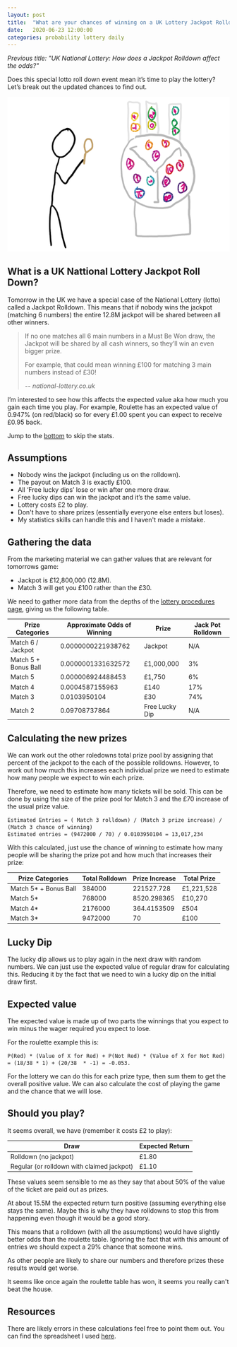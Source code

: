 ```yaml
---
layout: post
title:  "What are your chances of winning on a UK Lottery Jackpot Rolldown?"
date:   2020-06-23 12:00:00
categories: probability lottery daily
---
```


_Previous title: "UK National Lottery: How does a Jackpot Rolldown affect the odds?"_

Does this special lotto roll down event mean it’s time to play the lottery? Let’s break out the updated chances to find out.

![](/assets/images/daily/2020-06-23-lottery.png)

## What is a UK Nattional Lottery Jackpot Roll Down?

Tomorrow in the UK we have a special case of the National Lottery (lotto) called a Jackpot Rolldown. This means that if nobody wins the jackpot (matching 6 numbers) the entire 12.8M jackpot will be shared between all other winners. 

> If no one matches all 6 main numbers in a Must Be Won draw, the Jackpot will be shared by all cash winners, so they’ll win an even bigger prize.
> 
> For example, that could mean winning £100 for matching 3 main numbers instead of £30!
>
> <cite>-- national-lottery.co.uk</cite>

I’m interested to see how this affects the expected value aka how much you gain each time you play. For example, Roulette has an expected value of 0.947% (on red/black) so for every £1.00 spent you can expect to receive £0.95 back.

Jump to the [bottom](#should-you-play) to skip the stats.

## Assumptions

* Nobody wins the jackpot (including us on the rolldown).
* The payout on Match 3 is exactly £100.
* All ‘Free lucky dips’ lose or win after one more draw.
* Free lucky dips can win the jackpot and it’s the same value.
* Lottery costs £2 to play.
* Don't have to share prizes (essentially everyone else enters but loses).
* My statistics skills can handle this and I haven't made a mistake.

## Gathering the data

From the marketing material we can gather values that are relevant for tomorrows game:

* Jackpot is £12,800,000 (12.8M).
* Match 3 will get you £100 rather than the £30.

We need to gather more data from the depths of the [lottery procedures page][lotteryrules], giving us the following table.


| Prize Categories      | Approximate Odds of Winning | Prize          | Jack Pot Rolldown |
|-----------------------|-----------------------------|----------------|-------------------|
| Match 6 / Jackpot    | 0.0000000221938762          | Jackpot        | N/A               |
| Match 5 + Bonus Ball | 0.0000001331632572          | £1,000,000     | 3%                |
| Match 5              | 0.000006924488453           | £1,750         | 6%                |
| Match 4              | 0.0004587155963             | £140           | 17%               |
| Match 3              | 0.0103950104                | £30            | 74%               |
| Match 2              | 0.09708737864               | Free Lucky Dip | N/A               |

## Calculating the new prizes

We can work out the other roledowns total prize pool by assigning that percent of the jackpot to the each of the possible rolldowns. However, to work out how much this increases each individual prize we need to estimate how many people we expect to win each prize.

Therefore, we need to estimate how many tickets will be sold. This can be done by using the size of the prize pool for Match 3 and the £70 increase of the usual prize value.

```
Estimated Entries = ( Match 3 rolldown) / (Match 3 prize increase) / (Match 3 chance of winning)
Estimated entries = (9472000 / 70) / 0.0103950104 = 13,017,234
```

With this calculated, just use the chance of winning to estimate how many people will be sharing the prize pot and how much that increases their prize:

| Prize Categories      | Total Rolldown | Prize Increase | Total Prize |
|-----------------------|----------------|----------------|-------------|
| Match 5* + Bonus Ball | 384000         | 221527.728     | £1,221,528  |
| Match 5*              | 768000         | 8520.298365    | £10,270     |
| Match 4*              | 2176000        | 364.4153509    | £504        |
| Match 3*              | 9472000        | 70             | £100        |

## Lucky Dip

The lucky dip allows us to play again in the next draw with random numbers. We can just use the expected value of regular draw for calculating this. Reducing it by the fact that we need to win a lucky dip on the initial draw first.

## Expected value

The expected value is made up of two parts the winnings that you expect to win minus the wager required you expect to lose.

For the roulette example this is:
```
P(Red) * (Value of X for Red) + P(Not Red) * (Value of X for Not Red) = (18/38 * 1) + (20/38  * -1) = -0.053.
```

For the lottery we can do this for each prize type, then sum them to get the overall positive value. We can also calculate the cost of playing the game and the chance that we will lose.

## Should you play?

It seems overall, we have (remember it costs £2 to play):

| Draw                                       | Expected Return |
|--------------------------------------------|-----------------|
| Rolldown (no jackpot)                      | £1.80           |
| Regular (or rolldown with claimed jackpot) | £1.10           |

These values seem sensible to me as they say that about 50% of the value of the ticket are paid out as prizes.

At about 15.5M the expected return turn positive (assuming everything else stays the same). Maybe this is why they have rolldowns to stop this from happening even though it would be a good story.

This means that a rolldown (with all the assumptions) would have slightly better odds than the roulette table. Ignoring the fact that with this amount of entries we should expect a 29% chance that someone wins.

As other people are likely to share our numbers and therefore prizes these results would get worse.

It seems like once again the roulette table has won, it seems you really can't beat the house.

## Resources

There are likely errors in these calculations feel free to point them out. You can find the spreadsheet I used [here][spreadsheet].

[lotteryrules]: https://www.national-lottery.co.uk/games/lotto/game-procedures
[spreadsheet]: https://docs.google.com/spreadsheets/d/1y817IsyF9hRF_Tndg2_pob41YmBxWP5-npUW7v62Qxc/edit?usp=sharing

